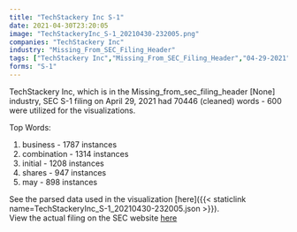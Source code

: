 ```yaml
---
title: "TechStackery Inc S-1"
date: 2021-04-30T23:20:05
image: "TechStackeryInc_S-1_20210430-232005.png"
companies: "TechStackery Inc"
industry: "Missing_From_SEC_Filing_Header"
tags: ["TechStackery Inc","Missing_From_SEC_Filing_Header","04-29-2021","S-1"]
forms: "S-1"
---
```

TechStackery Inc, which is in the Missing_from_sec_filing_header [None] industry, SEC S-1 filing on April 29, 2021 had 70446 (cleaned) words - 600 were utilized for the visualizations.

Top Words:
1. business - 1787 instances
2. combination - 1314 instances
3. initial - 1208 instances
4. shares - 947 instances
5. may - 898 instances


See the parsed data used in the visualization [here]({{< staticlink name=TechStackeryInc_S-1_20210430-232005.json >}}).  
View the actual filing on the SEC website [here](https://www.sec.gov/Archives/edgar/data/1855248/0001104659-21-056819.txt)